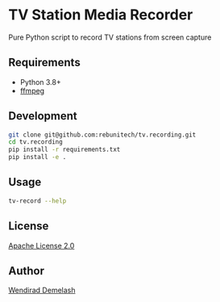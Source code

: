 # TV Station Media Recorder

Pure Python script to record TV stations from screen capture

## Requirements

* Python 3.8+
* [ffmpeg](https://ffmpeg.org/)

## Development

```bash
git clone git@github.com:rebunitech/tv.recording.git
cd tv.recording
pip install -r requirements.txt
pip install -e .
```
## Usage

```bash
tv-record --help
```



## License

[Apache License 2.0](LICENSE)

## Author

[Wendirad Demelash](http://github.com/wendirad)
